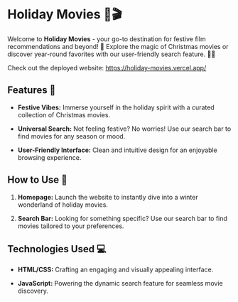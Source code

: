 # Holiday Movies 🎄🎬

Welcome to **Holiday Movies** - your go-to destination for festive film recommendations and beyond! 🌟 Explore the magic of Christmas movies or discover year-round favorites with our user-friendly search feature. 🎥✨

Check out the deployed website: https://holiday-movies.vercel.app/

## Features 🚀

- **Festive Vibes:** Immerse yourself in the holiday spirit with a curated collection of Christmas movies.
  
- **Universal Search:** Not feeling festive? No worries! Use our search bar to find movies for any season or mood.
  
- **User-Friendly Interface:** Clean and intuitive design for an enjoyable browsing experience.
  
## How to Use 🎉

1. **Homepage:** Launch the website to instantly dive into a winter wonderland of holiday movies.
  
2. **Search Bar:** Looking for something specific? Use our search bar to find movies tailored to your preferences.

## Technologies Used 💻

- **HTML/CSS:** Crafting an engaging and visually appealing interface.
  
- **JavaScript:** Powering the dynamic search feature for seamless movie discovery.

